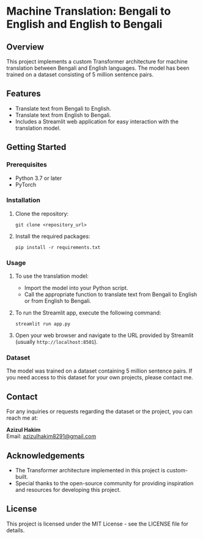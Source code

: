 # Machine Translation: Bengali to English and English to Bengali

## Overview

This project implements a custom Transformer architecture for machine translation between Bengali and English languages. The model has been trained on a dataset consisting of 5 million sentence pairs.

## Features

- Translate text from Bengali to English.
- Translate text from English to Bengali.
- Includes a Streamlit web application for easy interaction with the translation model.

## Getting Started

### Prerequisites

- Python 3.7 or later
- PyTorch

### Installation

1. Clone the repository:
    ```
    git clone <repository_url>
    ```
2. Install the required packages:
    ```
    pip install -r requirements.txt
    ```

### Usage

1. To use the translation model:
    - Import the model into your Python script.
    - Call the appropriate function to translate text from Bengali to English or from English to Bengali.

2. To run the Streamlit app, execute the following command:
    ```
    streamlit run app.py
    ```
3. Open your web browser and navigate to the URL provided by Streamlit (usually `http://localhost:8501`).

### Dataset

The model was trained on a dataset containing 5 million sentence pairs. If you need access to this dataset for your own projects, please contact me.

## Contact

For any inquiries or requests regarding the dataset or the project, you can reach me at:

**Azizul Hakim**  
Email: azizulhakim8291@gmail.com

## Acknowledgements

- The Transformer architecture implemented in this project is custom-built.
- Special thanks to the open-source community for providing inspiration and resources for developing this project.

## License

This project is licensed under the MIT License - see the LICENSE file for details.
